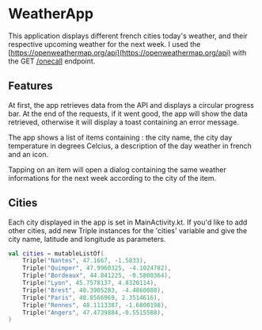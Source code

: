
# WeatherApp

This application displays different french cities today's weather, and their respective upcoming weather for the next week.
I used the [https://openweathermap.org/api](https://openweathermap.org/api) with the GET [/onecall](https://api.openweathermap.org/data/2.5/onecall) endpoint.

## Features

At first, the app retrieves data from the API and displays a circular progress bar. At the end of the requests, if it went good, the app will show the data retrieved, otherwise it will display a toast containing an error message.

The app shows a list of items containing : the city name, the city day temperature in degrees Celcius, a description of the day weather in french and an icon.

Tapping on an item will open a dialog containing the same weather informations for the next week according to the city of the item.

## Cities

Each city displayed in the app is set in MainActivity.kt. If you'd like to add other cities, add new Triple instances for the 'cities' variable and give the city name, latitude and longitude as parameters.

```kotlin
val cities = mutableListOf(
    Triple("Nantes", 47.1667, -1.5833),
    Triple("Quimper", 47.9960325, -4.1024782),
    Triple("Bordeaux", 44.841225, -0.5800364),
    Triple("Lyon", 45.7578137, 4.8320114),
    Triple("Brest", 48.3905283, -4.4860088),
    Triple("Paris", 48.8566969, 2.3514616),
    Triple("Rennes", 48.1113387, -1.6800198),
    Triple("Angers", 47.4739884,-0.5515588),
)
```
